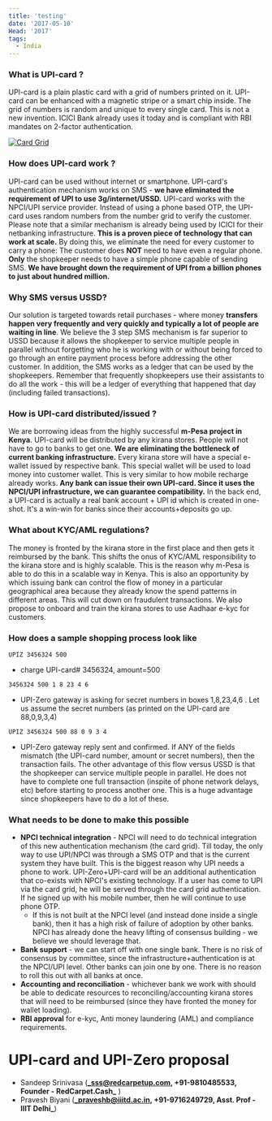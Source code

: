 ```yaml
---
title: 'testing'
date: '2017-05-10'
Head: '2017'
tags:
  - India
---
```


### What is UPI-card ?

UPI-card is a plain plastic card with a grid of numbers printed on it. UPI-card can be enhanced with a magnetic stripe or a smart chip inside.
The grid of numbers is random and unique to every single card. This is not a new invention. ICICI Bank already uses it today and is compliant with RBI mandates on 2-factor authentication.

[![Card Grid](/card-grid.png)](/card-grid.png)

### How does UPI-card work ?

UPI-card can be used without internet or smartphone. UPI-card's authentication mechanism works on SMS - **we have eliminated the requirement of UPI to use 3g/internet/USSD.**
UPI-card works with the NPCI/UPI service provider. Instead of using a phone based OTP, the UPI-card uses random numbers from the number grid to verify the customer. Please note that a similar mechanism is already being used by ICICI for their netbanking infrastructure. **This is a proven piece of technology that can work at scale.**
By doing this, we eliminate the need for every customer to carry a phone: The customer does **NOT** need to have even a regular phone. **Only** the shopkeeper needs to have a simple phone capable of sending SMS.
**We have brought down the requirement of UPI from a billion phones to just about hundred million.**

### Why SMS versus USSD?

Our solution is targeted towards retail purchases - where money **transfers happen very frequently and very quickly and typically a lot of people are waiting in line**. We believe the 3 step SMS mechanism is far superior to USSD because it allows the shopkeeper to service multiple people in parallel without forgetting who he is working with or without being forced to go through an entire payment process before addressing the other customer.
In addition, the SMS works as a ledger that can be used by the shopkeepers. Remember that frequently shopkeepers use their assistants to do all the work - this will be a ledger of everything that happened that day (including failed transactions).

### How is UPI-card distributed/issued ?

We are borrowing ideas from the highly successful **m-Pesa project in Kenya**. UPI-card will be distributed by any kirana stores. People will not have to go to banks to get one. **We are eliminating the bottleneck of current banking infrastructure.**
Every kirana store will have a special e-wallet issued by respective bank. This special wallet will be used to load money into customer wallet. This is very similar to how mobile recharge already works.
**Any bank can issue their own UPI-card. Since it uses the NPCI/UPI infrastructure, we can guarantee compatibility.**
In the back end, a UPI-card is actually a real bank account + UPI id which is created in one-shot. It's a win-win for banks since their accounts+deposits go up.

### What about KYC/AML regulations?

The money is fronted by the kirana store in the first place and then gets it reimbursed by the bank. This shifts the onus of KYC/AML responsibility to the kirana store and is highly scalable. This is the reason why m-Pesa is able to do this in a scalable way in Kenya.
This is also an opportunity by which issuing bank can control the flow of money in a particular geographical area because they already know the spend patterns in different areas. This will cut down on fraudulent transactions.
We also propose to onboard and train the kirana stores to use Aadhaar e-kyc for customers.

### How does a sample shopping process look like

`UPIZ 3456324 500`

- charge UPI-card# 3456324, amount=500

`3456324 500 1 8 23 4 6`

- UPI-Zero gateway is asking for secret numbers in boxes 1,8,23,4,6 . Let us assume the secret numbers (as printed on the UPI-card are 88,0,9,3,4)

`UPIZ 3456324 500 88 0 9 3 4`

- UPI-Zero gateway reply sent and confirmed. If ANY of the fields mismatch (the UPI-card number, amount or secret numbers), then the transaction fails. The other advantage of this flow versus USSD is that the shopkeeper can service multiple people in parallel. He does not have to complete one full transaction (inspite of phone network delays, etc) before starting to process another one. This is a huge advantage since shopkeepers have to do a lot of these.

### What needs to be done to make this possible

- **NPCI technical integration** - NPCI will need to do technical integration of this new authentication mechanism (the card grid). Till today, the only way to use UPI/NPCI was through a SMS OTP and that is the current system they have built. This is the biggest reason why UPI needs a phone to work. UPI-Zero+UPI-card will be an additional authentication that co-exists with NPCI's existing technology. If a user has come to UPI via the card grid, he will be served through the card grid authentication. If he signed up with his mobile number, then he will continue to use phone OTP.
  - If this is not built at the NPCI level (and instead done inside a single bank), then it has a high risk of failure of adoption by other banks. NPCI has already done the heavy lifting of consensus building - we believe we should leverage that.
- **Bank support** - we can start off with one single bank. There is no risk of consensus by committee, since the infrastructure+authentication is at the NPCI/UPI level. Other banks can join one by one. There is no reason to roll this out with all banks at once.
- **Accounting and reconciliation** - whichever bank we work with should be able to dedicate resources to reconciling/accounting kirana stores that will need to be reimbursed (since they have fronted the money for wallet loading).
- **RBI approval** for e-kyc, Anti money laundering (AML) and compliance requirements.

# UPI-card and UPI-Zero proposal

- Sandeep Srinivasa (**_sss@redcarpetup.com, +91-9810485533, Founder - RedCarpet.Cash_** )
- Pravesh Biyani (**_praveshb@iiitd.ac.in, +91-9716249729, Asst. Prof - IIIT Delhi_**)
